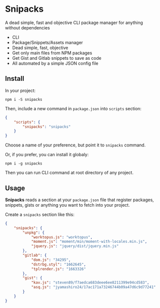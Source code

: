 # Snipacks

A dead simple, fast and objective CLI package manager for anything without dependencies

- CLI
- Package/Snippets/Assets manager
- Dead simple, fast, objective
- Get only main files from NPM packages
- Get Gist and Gitlab snippets to save as code
- All automated by a simple JSON config file

## Install

In your project:

```
npm i -S snipacks
```

Then, include a new command in `package.json` into `scripts` section:

```json
{
	"scripts": {
		"snipacks": "snipacks"
	}
}
```

Choose a name of your preference, but point it to `snipacks` command.

Or, if you prefer, you can install it globaly:

```
npm i -g snipacks
```

Then you can run CLI command at root directory of any project.

## Usage

**Snipacks** reads a section at your `package.json` file that register packages, snippets, gists or anything you want to fetch into your project.

Create a `snipacks` section like this:

```json
{
	"snipacks": {
		"unpkg": {
            "worktopus.js": "worktopus",
            "moment.js": "moment/min/moment-with-locales.min.js",
            "jquery.js": "jquery/dist/jquery.min.js"
        },
        "gitlab": {
            "dom.js": "34295",
            "dstrbg.styl": "1662645",
            "tplrender.js": "1663326"
        },
		"gist": {
            "kav.js": "steven89/f7aedca683deee6ee8211399e94cd583",
            "asq.js": "jyamashiro24/17ac171a73246744b09a47d6c9d77241"
        }
	}
}
```
